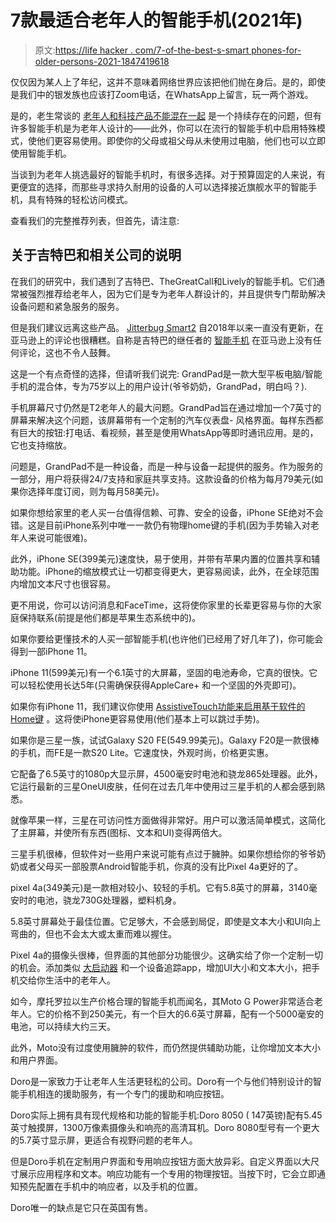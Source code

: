 # 7款最适合老年人的智能手机(2021年)

> 原文:[https://life hacker . com/7-of-the-best-s-smart phones-for-older-persons-2021-1847419618](https://lifehacker.com/7-of-the-best-smartphones-for-older-people-2021-1847419618)

仅仅因为某人上了年纪，这并不意味着网络世界应该把他们抛在身后。是的，即使是我们中的银发族也应该打Zoom电话，在WhatsApp上留言，玩一两个游戏。

是的，老生常谈的 [老年人和科技产品不能混在一起](https://www.boredpanda.com/older-people-versus-technology-fails/) 是一个持续存在的问题，但有许多智能手机是为老年人设计的——此外，你可以在流行的智能手机中启用特殊模式，使他们更容易使用。即使你的父母或祖父母从未使用过电脑，他们也可以立即使用智能手机。

当谈到为老年人挑选最好的智能手机时，有很多选择。对于预算固定的人来说，有更便宜的选择，而那些寻求持久耐用的设备的人可以选择接近旗舰水平的智能手机，具有特殊的轻松访问模式。

查看我们的完整推荐列表，但首先，请注意:

## **关于吉特巴和相关公司的说明**

在我们的研究中，我们遇到了吉特巴、TheGreatCall和Lively的智能手机。它们通常被强烈推荐给老年人，因为它们是专为老年人群设计的，并且提供专门帮助解决设备问题和紧急服务的服务。

但是我们建议远离这些产品。 [Jitterbug Smart2](https://www.amazon.com/dp/B07GS1V652?asc_campaign=InlineText&asc_refurl=https://lifehacker.com/7-of-the-best-smartphones-for-older-people-2021-1847419618&asc_source=&tag=kinjalifehackerlink-20) 自2018年以来一直没有更新，在亚马逊上的评论也很糟糕。自称是吉特巴的继任者的 [智能手机](https://www.amazon.com/Lively-Smartphone-Seniors-Makers-Jitterbug/dp/B098KF1G4Q/ref=sr_1_6?asc_campaign=InlineText&asc_refurl=https://lifehacker.com/7-of-the-best-smartphones-for-older-people-2021-1847419618&asc_source=&dchild=1&keywords=Lively&qid=1628072343&sr=8-6&tag=kinjalifehackerlink-20) 在亚马逊上没有任何评论，这也不令人鼓舞。

这是一个有点奇怪的选择，但请听我们说完: GrandPad是一款大型平板电脑/智能手机的混合体，专为75岁以上的用户设计(爷爷奶奶，GrandPad，明白吗？).

手机屏幕尺寸仍然是T2老年人的最大问题。GrandPad旨在通过增加一个7英寸的屏幕来解决这个问题，该屏幕带有一个定制的汽车仪表盘- 风格界面。每样东西都有巨大的按钮:打电话、看视频，甚至是使用WhatsApp等即时通讯应用。是的，它也支持缩放。

问题是，GrandPad不是一种设备，而是一种与设备一起提供的服务。作为服务的一部分，用户将获得24/7支持和家庭共享支持。这款设备的价格为每月79美元(如果你选择年度订阅，则为每月58美元)。

如果你想给家里的老人买一台值得信赖、可靠、安全的设备，iPhone SE绝对不会错。这是目前iPhone系列中唯一一款仍有物理home键的手机(因为手势输入对老年人来说可能很难)。

此外，iPhone SE(399美元)速度快，易于使用，并带有苹果内置的位置共享和辅助功能。iPhone的缩放模式让一切都变得更大，更容易阅读，此外，在全球范围内增加文本尺寸也很容易。

更不用说，你可以访问消息和FaceTime，这将使你家里的长辈更容易与你的大家庭保持联系(前提是他们都是苹果生态系统中的)。

如果你要给更懂技术的人买一部智能手机(也许他们已经用了好几年了)，你可能会得到一部iPhone 11。

iPhone 11(599美元)有一个6.1英寸的大屏幕，坚固的电池寿命，它真的很快。它可以轻松使用长达5年(只需确保获得AppleCare+ 和一个坚固的外壳即可)。

如果你有iPhone 11，我们建议你使用 [AssistiveTouch功能来启用基于软件的 Home键](https://lifehacker.com/use-this-hidden-feature-when-your-iphones-buttons-are-b-1819959579) 。这将使iPhone更容易使用(他们基本上可以跳过手势)。

如果你是三星一族，试试Galaxy S20 FE(549.99美元)。Galaxy F20是一款很棒的手机，而FE是一款S20 Lite。它速度快，外观时尚，价格更实惠。

它配备了6.5英寸的1080p大显示屏，4500毫安时电池和骁龙865处理器。此外，它运行最新的三星OneUI皮肤，任何在过去几年中使用过三星手机的人都会感到熟悉。

就像苹果一样，三星在可访问性方面做得非常好。用户可以激活简单模式，这简化了主屏幕，并使所有东西(图标、文本和UI)变得两倍大。

三星手机很棒，但软件对一些用户来说可能有点过于臃肿。如果你想给你的爷爷奶奶或者父母买一部股票Android智能手机，你真的没有比Pixel 4a更好的了。

pixel 4a(349美元)是一款相对较小、较轻的手机。它有5.8英寸的屏幕，3140毫安时的电池，骁龙730G处理器，塑料机身。

5.8英寸屏幕处于最佳位置。它足够大，不会感到局促，即使是文本大小和UI向上弯曲的，但也不会太大或太重而难以握住。

Pixel 4a的摄像头很棒，但界面的其他部分功能很少。这确实给了你一个定制一切的机会。添加类似 [大启动器](https://play.google.com/store/apps/details?id=name.kunes.android.launcher.demo&hl=en&gl=US) 和一个设备追踪app，增加UI大小和文本大小，把手机交给你生活中的老年人。

如今，摩托罗拉以生产价格合理的智能手机而闻名，其Moto G Power非常适合老年人。它的价格不到250美元，有一个巨大的6.6英寸屏幕，配有一个5000毫安的电池，可以持续大约三天。

此外，Moto没有过度使用臃肿的软件，而仍然提供辅助功能，让你增加文本大小和用户界面。

Doro是一家致力于让老年人生活更轻松的公司。Doro有一个与他们特别设计的智能手机相连的援助服务，有一个专门的援助和响应按钮。

Doro实际上拥有具有现代规格和功能的智能手机:Doro 8050 ( 147英镑)配有5.45英寸触摸屏，1300万像素摄像头和响亮的高清耳机。Doro 8080型号有一个更大的5.7英寸显示屏，更适合有视野问题的老年人。

但是Doro手机在定制用户界面和专用响应按钮方面大放异彩。自定义界面以大尺寸展示应用程序和文本。响应功能有一个专用的物理按钮。当按下时，它会立即通知预先配置在手机中的响应者，以及手机的位置。

Doro唯一的缺点是它只在英国有售。